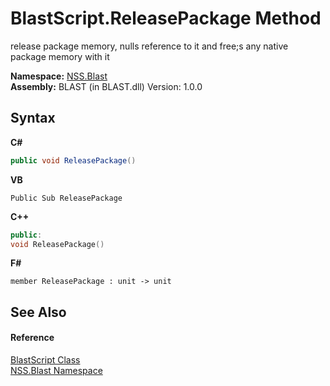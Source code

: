 # BlastScript.ReleasePackage Method 
 

release package memory, nulls reference to it and free;s any native package memory with it

**Namespace:**&nbsp;<a href="88b55311-4a89-0894-e27a-e157e443c7f7.md">NSS.Blast</a><br />**Assembly:**&nbsp;BLAST (in BLAST.dll) Version: 1.0.0

## Syntax

**C#**<br />
``` C#
public void ReleasePackage()
```

**VB**<br />
``` VB
Public Sub ReleasePackage
```

**C++**<br />
``` C++
public:
void ReleasePackage()
```

**F#**<br />
``` F#
member ReleasePackage : unit -> unit 

```


## See Also


#### Reference
<a href="701ebde6-515e-1fd5-a11a-526716112a12.md">BlastScript Class</a><br /><a href="88b55311-4a89-0894-e27a-e157e443c7f7.md">NSS.Blast Namespace</a><br />